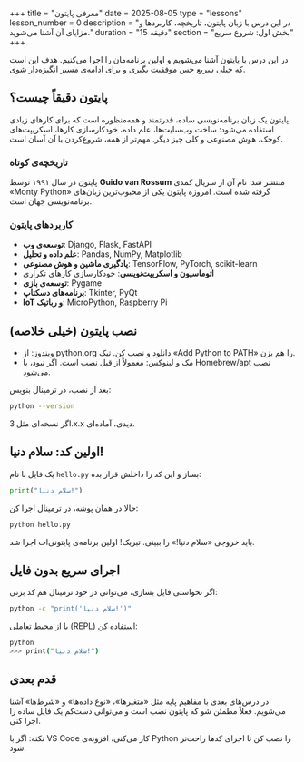 +++
title = "معرفی پایتون"
date = 2025-08-05
type = "lessons"
lesson_number = 0
description = "در این درس با زبان پایتون، تاریخچه، کاربردها و مزایای آن آشنا می‌شوید."
duration = "15 دقیقه"
section = "بخش اول: شروع سریع"
+++

در این درس با پایتون آشنا می‌شویم و اولین برنامه‌مان را اجرا می‌کنیم. هدف این است که خیلی سریع حس موفقیت بگیری و برای ادامه‌ی مسیر انگیزه‌دار شوی.

## پایتون دقیقاً چیست؟

پایتون یک زبان برنامه‌نویسی ساده، قدرتمند و همه‌منظوره است که برای کارهای زیادی استفاده می‌شود: ساخت وب‌سایت‌ها، علم داده، خودکارسازی کارها، اسکریپت‌های کوچک، هوش مصنوعی و کلی چیز دیگر. مهم‌تر از همه، شروع‌کردن با آن آسان است.

### تاریخچه‌ی کوتاه

پایتون در سال ۱۹۹۱ توسط **Guido van Rossum** منتشر شد. نام آن از سریال کمدی «Monty Python» گرفته شده است. امروزه پایتون یکی از محبوب‌ترین زبان‌های برنامه‌نویسی جهان است.

### کاربردهای پایتون

- **توسعه‌ی وب**: Django, Flask, FastAPI
- **علم داده و تحلیل**: Pandas, NumPy, Matplotlib
- **یادگیری ماشین و هوش مصنوعی**: TensorFlow, PyTorch, scikit-learn
- **اتوماسیون و اسکریپت‌نویسی**: خودکارسازی کارهای تکراری
- **توسعه‌ی بازی**: Pygame
- **برنامه‌های دسکتاپ**: Tkinter, PyQt
- **IoT و رباتیک**: MicroPython, Raspberry Pi

## نصب پایتون (خیلی خلاصه)

- ویندوز: از python.org دانلود و نصب کن. تیک «Add Python to PATH» را هم بزن.
- مک و لینوکس: معمولاً از قبل نصب است. اگر نبود، با Homebrew/apt نصب می‌شود.

بعد از نصب، در ترمینال بنویس:

```bash
python --version
```

اگر نسخه‌ای مثل 3.x.x دیدی، آماده‌ای.

## اولین کد: سلام دنیا!

یک فایل با نام `hello.py` بساز و این کد را داخلش قرار بده:

```python
print("سلام دنیا!")
```

حالا در همان پوشه، در ترمینال اجرا کن:

```bash
python hello.py
```

باید خروجی «سلام دنیا!» را ببینی. تبریک! اولین برنامه‌ی پایتونی‌ات اجرا شد.

## اجرای سریع بدون فایل

اگر نخواستی فایل بسازی، می‌توانی در خود ترمینال هم کد بزنی:

```bash
python -c "print('سلام دنیا!')"
```

یا از محیط تعاملی (REPL) استفاده کن:

```bash
python
>>> print("سلام دنیا!")
```

## قدم بعدی

در درس‌های بعدی با مفاهیم پایه مثل «متغیرها»، «نوع داده‌ها» و «شرط‌ها» آشنا می‌شویم. فعلاً مطمئن شو که پایتون نصب است و می‌توانی دست‌کم یک فایل ساده را اجرا کنی.

نکته: اگر با VS Code کار می‌کنی، افزونه‌ی Python را نصب کن تا اجرای کدها راحت‌تر شود.

